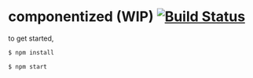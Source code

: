 # componentized (WIP) [![Build Status](https://travis-ci.org/raiss/componentized.svg?branch=master)](https://travis-ci.org/raiss/componentized)

to get started,

```sh
$ npm install
```
```sh
$ npm start
```
